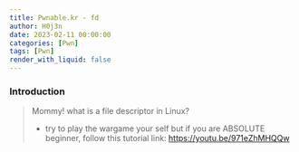 ```yaml
---
title: Pwnable.kr - fd
author: H0j3n
date: 2023-02-11 00:00:00
categories: [Pwn]
tags: [Pwn]
render_with_liquid: false
---
```


### Introduction

> Mommy! what is a file descriptor in Linux?
> * try to play the wargame your self but if you are ABSOLUTE beginner, follow this tutorial link:
> https://youtu.be/971eZhMHQQw

